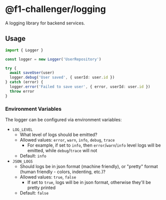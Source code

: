 # @f1-challenger/logging

A logging library for backend services.

## Usage

```ts
import { Logger }

const logger = new Logger('UserRepository')

try {
  await saveUser(user)
  logger.debug('User saved', { userId: user.id })
} catch (error) {
  logger.error('Failed to save user', { error, userId: user.id })
  throw error
}
```

### Environment Variables

The logger can be configured via environment variables:

- `LOG_LEVEL`
  - What level of logs should be emitted?
  - Allowed values: `error`, `warn`, `info`, `debug`, `trace`
    - For example, if set to `info`, then `error`/`warn`/`info` level logs will be emitted, while `debug`/`trace` will not
  - Default: `info`
- `JSON_LOGS`
  - Should logs be in json format (machine friendly), or "pretty" format (human friendly - colors, indenting, etc.)?
  - Allowed values: `true`, `false`
    - If set to `true`, logs will be in json format, otherwise they'll be pretty printed
  - Default: `false`
